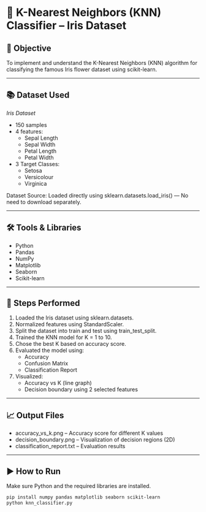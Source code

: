 # 🌸 K-Nearest Neighbors (KNN) Classifier – Iris Dataset

## 🎯 Objective
To implement and understand the K-Nearest Neighbors (KNN) algorithm for classifying the famous Iris flower dataset using scikit-learn.

---

## 📚 Dataset Used
*Iris Dataset*  
- 150 samples  
- 4 features:  
  - Sepal Length  
  - Sepal Width  
  - Petal Length  
  - Petal Width  
- 3 Target Classes:  
  - Setosa  
  - Versicolour  
  - Virginica  

Dataset Source: Loaded directly using sklearn.datasets.load_iris() — No need to download separately.

---

## 🛠 Tools & Libraries
- Python
- Pandas
- NumPy
- Matplotlib
- Seaborn
- Scikit-learn

---

## 🔎 Steps Performed
1. Loaded the Iris dataset using sklearn.datasets.
2. Normalized features using StandardScaler.
3. Split the dataset into train and test using train_test_split.
4. Trained the KNN model for K = 1 to 10.
5. Chose the best K based on accuracy score.
6. Evaluated the model using:
   - Accuracy
   - Confusion Matrix
   - Classification Report
7. Visualized:
   - Accuracy vs K (line graph)
   - Decision boundary using 2 selected features

---

## 📈 Output Files
- accuracy_vs_k.png – Accuracy score for different K values  
- decision_boundary.png – Visualization of decision regions (2D)  
- classification_report.txt – Evaluation results  

---

## ▶ How to Run
Make sure Python and the required libraries are installed.

```bash
pip install numpy pandas matplotlib seaborn scikit-learn
python knn_classifier.py
